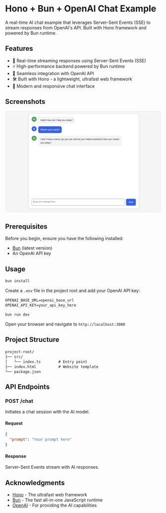 # Hono + Bun + OpenAI Chat Example

A real-time AI chat example that leverages Server-Sent Events (SSE) to stream responses from OpenAI's API. Built with Hono framework and powered by Bun runtime.

## Features

- 🚀 Real-time streaming responses using Server-Sent Events (SSE)
- ⚡️ High-performance backend powered by Bun runtime
- 🔄 Seamless integration with OpenAI API
- 🛠️ Built with Hono - a lightweight, ultrafast web framework
- 📱 Modern and responsive chat interface

## Screenshots

![screenshots.jpg](img/screenshots.jpg)

## Prerequisites

Before you begin, ensure you have the following installed:
- [Bun](https://bun.sh) (latest version)
- An OpenAI API key

## Usage

```bash
bun install
```

Create a `.env` file in the project root and add your OpenAI API key:

```env
OPENAI_BASE_URL=openai_base_url
OPENAI_API_KEY=your_api_key_here
```

```bash
bun run dev
```

Open your browser and navigate to `http://localhost:3000`

## Project Structure

```
project-root/
├── src/
│   └── index.ts        # Entry point
├── index.html          # Website template
└── package.json
```

## API Endpoints

### POST /chat
Initiates a chat session with the AI model.

#### Request

```json
{
  "prompt": "Your prompt here"
}
```

#### Response

Server-Sent Events stream with AI responses.

## Acknowledgments

- [Hono](https://hono.dev) - The ultrafast web framework
- [Bun](https://bun.sh) - The fast all-in-one JavaScript runtime
- [OpenAI](https://openai.com) - For providing the AI capabilities
